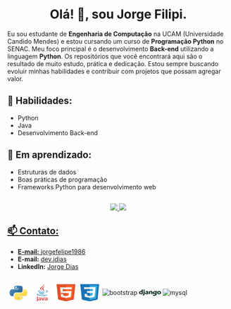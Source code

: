 <h1 align="center">Olá! 👋, sou Jorge Filipi.</h1>

Eu sou estudante de **Engenharia de Computação** na UCAM (Universidade Candido Mendes) e estou cursando um curso de **Programação Python** no SENAC. Meu foco principal é o desenvolvimento **Back-end** utilizando a linguagem **Python**.
Os repositórios que você encontrará aqui são o resultado de muito estudo, prática e dedicação. Estou sempre buscando evoluir minhas habilidades e contribuir com projetos que possam agregar valor.

## 🚀 Habilidades:
- Python
- Java
- Desenvolvimento Back-end

## 🌱 Em aprendizado:
- Estruturas de dados
- Boas práticas de programação
- Frameworks Python para desenvolvimento web

##
<div align="center" style="display: inline_block">
  <a href="https://github.com/jorgefilipi">
  <img height="200em" src="https://github-readme-stats.vercel.app/api?username=jorgefilipi&show_icons=true&theme=yeblu&include_all_commits=true&count_private=true"/>
  <img height="200em" src="https://github-readme-stats.vercel.app/api/top-langs/?username=jorgefilipi&layout=compact&langs_count=7&theme=yeblu"/>
</div>

## 📫 Contato:
- **E-mail:** [jorgefelipe1986](mailto:jorgefelipe1986@gmail.com)
- **E-mail:** [dev.jdias](mailto:dev.jdias@gmail.com)
- **LinkedIn:** [Jorge Dias](https://www.linkedin.com/in/jorge-dias-66117629b/)

<div style="display: inline_block"><br>
  <img align="center" alt="Python" height="40" width="50" src="https://raw.githubusercontent.com/devicons/devicon/master/icons/python/python-original.svg">
  <img align="center" alt="Python" height="40" width="50" src="https://github.com/devicons/devicon/blob/master/icons/java/java-original-wordmark.svg">
  <img align="center" alt="HTML" height="40" width="50" src="https://raw.githubusercontent.com/devicons/devicon/master/icons/html5/html5-original.svg">
  <img align="center" alt="CSS" height="40" width="50" src="https://raw.githubusercontent.com/devicons/devicon/master/icons/css3/css3-original.svg">
  <img align="center" alt="bootstrap" height="40" width="50" src="https://cdn.jsdelivr.net/gh/devicons/devicon/icons/bootstrap/bootstrap-original.svg">
  <img align="center" alt="django" height="40" width="50" src="https://raw.githubusercontent.com/devicons/devicon/ca28c779441053191ff11710fe24a9e6c23690d6/icons/django/django-plain-wordmark.svg">
  <img align="center" alt="mysql" height="40" width="50" src="https://cdn.jsdelivr.net/gh/devicons/devicon/icons/mysql/mysql-original-wordmark.svg">
</div>
